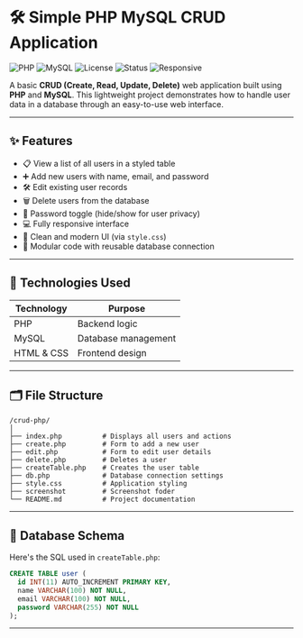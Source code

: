 # 🛠️ Simple PHP MySQL CRUD Application

![PHP](https://img.shields.io/badge/PHP-7%2B-blue?logo=php)
![MySQL](https://img.shields.io/badge/MySQL-5%2B-orange?logo=mysql)
![License](https://img.shields.io/badge/license-MIT-green)
![Status](https://img.shields.io/badge/status-Active-brightgreen)
![Responsive](https://img.shields.io/badge/Responsive-Yes-blue)

A basic **CRUD (Create, Read, Update, Delete)** web application built using **PHP** and **MySQL**. This lightweight project demonstrates how to handle user data in a database through an easy-to-use web interface.

---

## ✨ Features

- 📋 View a list of all users in a styled table  
- ➕ Add new users with name, email, and password  
- 🛠️ Edit existing user records  
- 🗑️ Delete users from the database  
- 🔐 Password toggle (hide/show for user privacy)  
- 💻 Fully responsive interface  
- 🎨 Clean and modern UI (via `style.css`)  
- 🔗 Modular code with reusable database connection  

---

## 🧰 Technologies Used

| Technology | Purpose             |
|------------|---------------------|
| PHP        | Backend logic       |
| MySQL      | Database management |
| HTML & CSS | Frontend design     |

---


## 🗂️ File Structure

```
/crud-php/
│
├── index.php          # Displays all users and actions
├── create.php         # Form to add a new user
├── edit.php           # Form to edit user details
├── delete.php         # Deletes a user
├── createTable.php    # Creates the user table
├── db.php             # Database connection settings
├── style.css          # Application styling
├── screenshot         # Screenshot foder
└── README.md          # Project documentation
```

---

## 🧱 Database Schema

Here's the SQL used in `createTable.php`:

```sql
CREATE TABLE user (
  id INT(11) AUTO_INCREMENT PRIMARY KEY,
  name VARCHAR(100) NOT NULL,
  email VARCHAR(100) NOT NULL,
  password VARCHAR(255) NOT NULL
);
```

---
